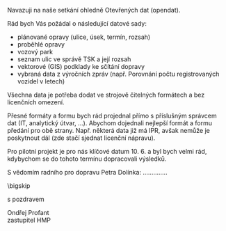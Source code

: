 ﻿---
prijemce: 
  role:     Ing. Jan Ondrák
  nazev:    Technická správa komunikací hl. m. Prahy
  ulice:    Řásnovka 770/8
  PSC:      110 15
  mesto:    Praha 1
  DS:       
styl:       plainletter
vase:
  znacka:   
  den:
nase:
  znacka:   ZK Pha 54/2015
  misto:    Praha
vec:        Poskytnutí otevřených dat
vyrizuje:   
  jmeno:    Ondřej Profant
  telefon:  +420 607 580 015
  mail:     ondrej.profant@praha.eu
---

Navazuji na naše setkání ohledně Otevřených dat (opendat).

Rád bych Vás požádal o následující datové sady:

* plánované opravy (ulice, úsek, termín, rozsah)
* proběhlé opravy 
* vozový park
* seznam ulic ve správě TSK a její rozsah
* vektorové (GIS) podklady ke sčítání dopravy
* vybraná data z výročních zpráv (např. Porovnání počtu registrovaných vozidel v letech)

Všechna data je potřeba dodat ve strojově čitelných formátech a bez licenčních omezení. 

Přesné formáty a formu bych rád projednal přímo s příslušným správcem dat (IT, analytický útvar, ...). Abychom dojednali nejlepší formát a formu předání pro obě strany. Např. některá data již má IPR, avšak nemůže je poskytnout dál (zde stačí sjednat licenční nápravu).

Pro pilotní projekt je pro nás klíčové datum 10. 6. a byl bych velmi rád, kdybychom se do tohoto termínu dopracovali výsledků.

S vědomím radního pro dopravu Petra Dolínka: ..............

\bigskip

s pozdravem

Ondřej Profant  
zastupitel HMP


